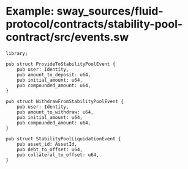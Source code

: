 # Example: sway_sources/fluid-protocol/contracts/stability-pool-contract/src/events.sw

```sway
library;

pub struct ProvideToStabilityPoolEvent {
    pub user: Identity,
    pub amount_to_deposit: u64,
    pub initial_amount: u64,
    pub compounded_amount: u64,
}

pub struct WithdrawFromStabilityPoolEvent {
    pub user: Identity,
    pub amount_to_withdraw: u64,
    pub initial_amount: u64,
    pub compounded_amount: u64,
}

pub struct StabilityPoolLiquidationEvent {
    pub asset_id: AssetId,
    pub debt_to_offset: u64,
    pub collateral_to_offset: u64,
}

```
